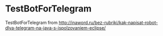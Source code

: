 # TestBotForTelegram

TestBotForTelegram from http://inaword.ru/bez-rubriki/kak-napisat-robot-dlya-telegram-na-java-s-ispolzovaniem-eclipse/
